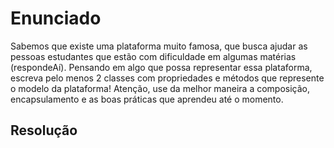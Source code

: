 # Enunciado

Sabemos que existe uma plataforma muito famosa, que busca ajudar as pessoas estudantes que estão com dificuldade em algumas matérias (respondeAí). Pensando em algo que possa representar essa plataforma, escreva pelo menos 2 classes com propriedades e métodos que represente o modelo da plataforma! Atenção, use da melhor maneira a composição, encapsulamento e as boas práticas que aprendeu até o momento.

## Resolução


